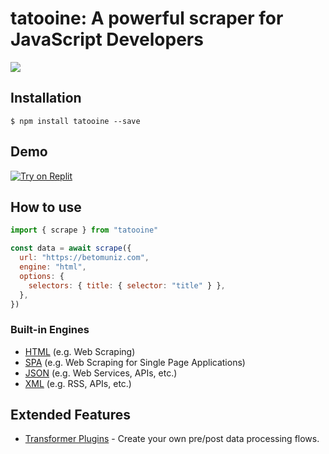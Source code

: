 # tatooine: A powerful scraper for JavaScript Developers

<!-- [![Build Status](https://travis-ci.org/obetomuniz/tatooine.svg?branch=main)](https://travis-ci.org/obetomuniz/tatooine)
[![codecov](https://codecov.io/gh/obetomuniz/tatooine/branch/main/graph/badge.svg)](https://codecov.io/gh/obetomuniz/tatooine) -->

<img src="https://cloud.githubusercontent.com/assets/1680157/17003290/a47ea06a-4ea5-11e6-8fc0-c36988534226.png" />

## Installation

```ssh
$ npm install tatooine --save
```

## Demo

[![Try on Replit](https://camo.githubusercontent.com/56417b1780ddc0e04d7c9ce2e4041a437a25aeaa898473a75695723e88a9d043/68747470733a2f2f7265706c2d62616467652e6a616a6f6f73616d2e7265706c2e636f2f7472792e706e67)](https://replit.com/@obetomuniz/Tatooine-in-Action?v=1#index.js)

## How to use

```js
import { scrape } from "tatooine"

const data = await scrape({
  url: "https://betomuniz.com",
  engine: "html",
  options: {
    selectors: { title: { selector: "title" } },
  },
})
```

### Built-in Engines

- [HTML](https://github.com/obetomuniz/tatooine/tree/main/docs/engines/HTML.md) (e.g. Web Scraping)
- [SPA](https://github.com/obetomuniz/tatooine/tree/main/docs/engines/SPA.md) (e.g. Web Scraping for Single Page Applications)
- [JSON](https://github.com/obetomuniz/tatooine/tree/main/docs/engines/JSON.md) (e.g. Web Services, APIs, etc.)
- [XML](https://github.com/obetomuniz/tatooine/tree/main/docs/engines/XML.md) (e.g. RSS, APIs, etc.)

## Extended Features

- [Transformer Plugins](https://github.com/obetomuniz/tatooine/tree/main/docs/plugins/TRANSFORMER.md) - Create your own pre/post data processing flows.
